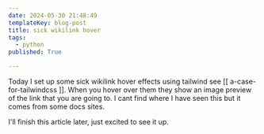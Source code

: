 ```yaml
---
date: 2024-05-30 21:48:49
templateKey: blog-post
title: sick wikilink hover
tags:
  - python
published: True

---
```


Today I set up some sick wikilink hover effects using tailwind see [[
a-case-for-tailwindcss ]]. When you hover over them they show an image preview
of the link that you are going to.  I cant find where I have seen this but it
comes from some docs sites.

I'll finish this article later, just excited to see it up.
